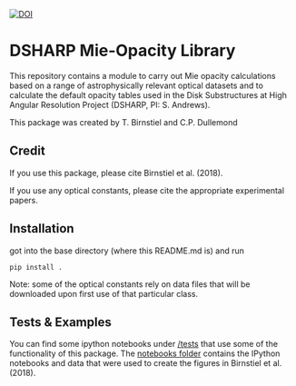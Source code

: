 [![DOI](https://zenodo.org/badge/137751482.svg)](https://zenodo.org/badge/latestdoi/137751482)

# DSHARP Mie-Opacity Library

This repository contains a module to carry out Mie opacity calculations based on
a range of astrophysically relevant optical datasets and to calculate the
default opacity tables used in the Disk Substructures at High Angular Resolution
Project (DSHARP, PI: S. Andrews).

This package was created by T. Birnstiel and C.P. Dullemond

## Credit

If you use this package, please cite Birnstiel et al. (2018).

If you use any optical constants, please cite the appropriate experimental papers.

## Installation

got into the base directory (where this README.md is) and run

    pip install .

Note: some of the optical constants rely on data files that will be downloaded
upon first use of that particular class.

## Tests & Examples

You can find some ipython notebooks under [/tests](/tests) that use some of the
functionality of this package. The [notebooks folder](notebooks/index.ipynb) contains the IPython notebooks and data that were used to create the figures in Birnstiel et al. (2018).
